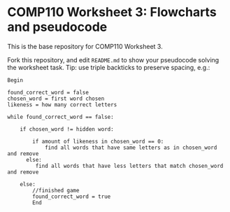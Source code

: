 # COMP110 Worksheet 3: Flowcharts and pseudocode

This is the base repository for COMP110 Worksheet 3.

Fork this repository, and edit `README.md` to show your pseudocode solving the worksheet task. Tip: use triple backticks to preserve spacing, e.g.:

```
Begin

found_correct_word = false
chosen_word = first word chosen
likeness = how many correct letters

while found_correct_word == false:

	if chosen_word != hidden word:
   	    
		if amount of likeness in chosen_word == 0:
			find all words that have same letters as in chosen_word and remove
      else:
         find all words that have less letters that match chosen_word and remove
	
	else:
	    //finished game
		found_correct_word = true
		End		
```
